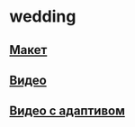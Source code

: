 # wedding
## [Макет](https://www.figma.com/file/NyjBMF21wOg4feCc33H2qM/Wedding-(Copy)?node-id=0%3A3)
## [Видео](https://youtu.be/gnHPa51tV_k)
## [Видео с адаптивом](https://youtu.be/u0zAqoVqCmg)
